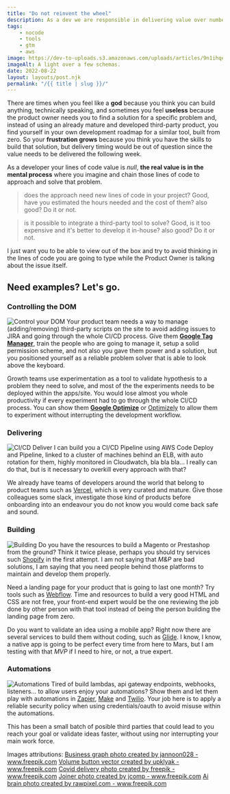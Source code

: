 ```yaml
---
title: "Do not reinvent the wheel"
description: As a dev we are responsible in delivering value over number of lines of code, that is our focus. Do not develop a tool from zero when there are tons of them out there that cover your needs.
tags:
    - nocode
    - tools
    - gtm
    - aws
image: https://dev-to-uploads.s3.amazonaws.com/uploads/articles/9n1ihqefdv236pubhrmc.jpg
imageAlt: A light over a few schemas.
date: 2022-08-22
layout: layouts/post.njk
permalink: "/{{ title | slug }}/"
---
```


There are times when you feel like a **god** because you think you can build anything, technically speaking, and sometimes you feel **useless** because the product owner needs you to find a solution for a specific problem and, instead of using an already mature and developed third-party product, you find yourself in your own development roadmap for a similar tool, built from zero. So your **frustration grows** because you think you have the skills to build that solution, but delivery timing would be out of question since the value needs to be delivered the following week.

As a developer your lines of code value is _null_, **the real value is in the mental process** where you imagine and chain those lines of code to approach and solve that problem.

> does the approach need new lines of code in your project? Good, have you estimated the hours needed and the cost of them? also good? Do it or not.

> is it possible to integrate a third-party tool to solve? Good, is it too expensive and it's better to develop it in-house? also good? Do it or not.

I just want you to be able to view out of the box and try to avoid thinking in the lines of code you are going to type while the Product Owner is talking about the issue itself.

## Need examples? Let's go.

### Controlling the DOM
![Control your DOM](https://dev-to-uploads.s3.amazonaws.com/uploads/articles/05rydyhr7zwt0zp486um.jpg)
Your product team needs a way to manage (adding/removing) third-party scripts on the site to avoid adding issues to JIRA and going through the whole CI/CD process. Give them [**Google Tag Manager**](https://tagmanager.google.com/), train the people who are going to manage it, setup a solid permission scheme, and not also you gave them power and a solution, but you positioned yourself as a reliable problem solver that is able to look above the keyboard.

Growth teams use experimentation as a tool to validate hypothesis to a problem they need to solve, and most of the the experiments needs to be deployed within the apps/site. You would lose almost you whole productivity if every experiment had to go through the whole CI/CD process. You can show them [**Google Optimize**](https://optimize.google.com/) or [Optimizely](https://www.optimizely.com/) to allow them to experiment without interrupting the development workflow.

### Delivering
![CI/CD Deliver](https://dev-to-uploads.s3.amazonaws.com/uploads/articles/a4c6zmuz02x2veowsgbd.jpg)
I can build you a CI/CD Pipeline using AWS Code Deploy and Pipeline, linked to a cluster of machines behind an ELB, with auto rotation for them, highly monitored in Cloudwatch, bla bla bla... I really can do that, but is it necessary to overkill every approach with that?

We already have teams of developers around the world that belong to product teams such as [Vercel](https://vercel.com/), which is very curated and mature. Give those colleagues some slack, investigate those kind of products before onboarding into an endeavour you do not know you would come back safe and sound.

### Building
![Building](https://dev-to-uploads.s3.amazonaws.com/uploads/articles/pv6jxicqqjy3hsfx5vrp.jpg)
Do you have the resources to build a Magento or Prestashop from the ground? Think it twice please, perhaps you should try services such [Shopify](https://www.shopify.com/) in the first attempt. I am not saying that _M&P_ are bad solutions, I am saying that you need people behind those platforms to maintain and develop them properly.

Need a landing page for your product that is going to last one month? Try tools such as [Webflow](https://webflow.com/). Time and resources to build a very good HTML and CSS are not free,
your front-end expert would be the one reviewing the job done by other person with that tool instead of being the person building the landing page from zero.

Do you want to validate an idea using a mobile app? Right now there are several services to build them without coding, such as [Glide](https://www.glideapps.com/). I know, I know, a native app is going to be perfect every time from here to Mars, but I am testing with that _MVP_ if I need to hire, or not, a true expert.

### Automations
![Automations](https://dev-to-uploads.s3.amazonaws.com/uploads/articles/6a5c2zrzirmvcq47xy6a.jpg)
Tired of build lambdas, api gateway endpoints, webhooks, listeners... to allow users enjoy your automations? Show them and let them play with automations in [Zapier](https://zapier.com/), [Make](https://www.make.com/en) and [Twilio](https://www.twilio.com/). Your job here is to apply a reliable security policy when using credentials/oauth to avoid misuse within the automations.

This has been a small batch of posible third parties that could lead to you reach your goal or validate ideas faster, without using nor interrupting your main work force.

Images attributions:
<a href="https://www.freepik.com/photos/business-graph">Business graph photo created by jannoon028 - www.freepik.com</a>
<a href='https://www.freepik.com/vectors/volume-button'>Volume button vector created by upklyak - www.freepik.com</a>
<a href='https://www.freepik.com/photos/covid-delivery'>Covid delivery photo created by freepik - www.freepik.com</a>
<a href='https://www.freepik.com/photos/joiner'>Joiner photo created by jcomp - www.freepik.com</a>
<a href='https://www.freepik.com/photos/ai-brain'>Ai brain photo created by rawpixel.com - www.freepik.com</a>
